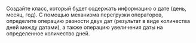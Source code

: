 Создайте класс, который будет содержать информацию о дате (день, месяц, год). С помощью механизма перегрузки операторов, определите операцию разности двух дат (результат в виде количества дней между датами), а также операцию увеличения даты на определенное количество дней. 
